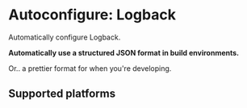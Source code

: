 # Autoconfigure: Logback

Automatically configure Logback.

**Automatically use a structured JSON format in build environments.**

Or.. a prettier format for when you're developing.

## Supported platforms
